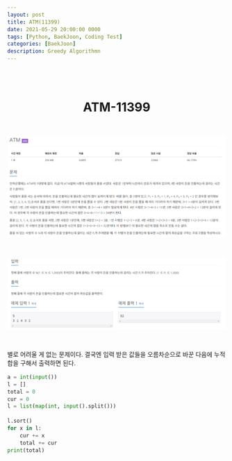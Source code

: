 ```yaml
---
layout: post
title: ATM(11399)
date: 2021-05-29 20:00:00 0000
tags: [Python, BaekJoon, Coding Test]
categories: [BaekJoon]
description: Greedy Algorithmn
---
```


<br><br>

# <center>ATM-11399</center>

<br>

![](/images/Baekjoon/ATM/2021-05-29-23-20-10.png)

<br>

![](/images/Baekjoon/ATM/2021-05-29-23-20-24.png)

<br>

별로 어려울 게 없는 문제이다. 결국엔 입력 받은 값들을 오름차순으로 바꾼 다음에
누적합을 구해서 출력하면 된다.

```python
a = int(input())
l = []
total = 0
cur = 0
l = list(map(int, input().split()))

l.sort()
for x in l:
    cur += x
    total += cur
print(total)
```
